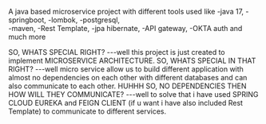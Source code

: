 A java based microservice project with different tools used like
-java 17, 
-springboot,
-lombok, 
-postgresql,  
-maven, 
-Rest Template,
-jpa hibernate, 
-API gateway, 
-OKTA auth and much more

SO, WHATS SPECIAL RIGHT? ---well this project is just created to implement MICROSERVICE ARCHITECTURE.
SO, WHATS SPECIAL IN THAT RIGHT? ---well micro service allow us to build different application with almost no dependencies on each other with different databases and can also communicate to each other.
HUHHH SO, NO DEPENDENCIES THEN HOW WILL THEY COMMUNICATE? ---well to solve that i have used SPRING CLOUD EUREKA and FEIGN CLIENT (if u want i have also included Rest Template) to communicate to different services.
